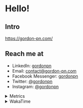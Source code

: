 # Hello!

## Intro

<https://gordon-pn.com/>

## Reach me at

- LinkedIn: [gordonpn](https://www.linkedin.com/in/gordonpn/)
- Email: [contact@gordon-pn.com](mailto:contact@gordon-pn.com)
- Facebook Messenger: [gordonpn](https://www.messenger.com/t/Gordonpn)
- Twitter: [@gordonpn](https://twitter.com/Gordonpn)
- Instagram: [@gordonpn](https://www.instagram.com/gordonpn/)

<details>
  <summary>Metrics</summary>

  <img align="center" src="https://github.com/gordonpn/gordonpn/blob/master/github-metrics.svg" alt="GitHub Metrics">

</details>

<details>
  <summary>WakaTime</summary>

  <!--START_SECTION:waka-->
📊 **This Week I Spent My Time On** 

```text
💬 Programming Languages: 
Other                    19 hrs 13 mins      █████████░░░░░░░░░░░░░░░░   37.37 % 
Java                     12 hrs 57 mins      ██████░░░░░░░░░░░░░░░░░░░   25.19 % 
XML                      9 hrs 11 mins       ████░░░░░░░░░░░░░░░░░░░░░   17.87 % 
Bash                     5 hrs 2 mins        ██░░░░░░░░░░░░░░░░░░░░░░░   09.80 % 
Brazil Dependency Config 3 hrs 4 mins        █░░░░░░░░░░░░░░░░░░░░░░░░   05.96 % 

🔥 Editors: 
Chrome                   26 hrs 48 mins      █████████████░░░░░░░░░░░░   52.09 % 
iTerm2                   9 hrs 29 mins       █████░░░░░░░░░░░░░░░░░░░░   18.44 % 
IntelliJ IDEA            6 hrs 35 mins       ███░░░░░░░░░░░░░░░░░░░░░░   12.80 % 
Slack                    4 hrs 7 mins        ██░░░░░░░░░░░░░░░░░░░░░░░   08.00 % 
Firefox                  1 hr 6 mins         █░░░░░░░░░░░░░░░░░░░░░░░░   02.15 % 
```


 Last Updated on 18/03/2025 16:28:59 UTC
<!--END_SECTION:waka-->
</details>
